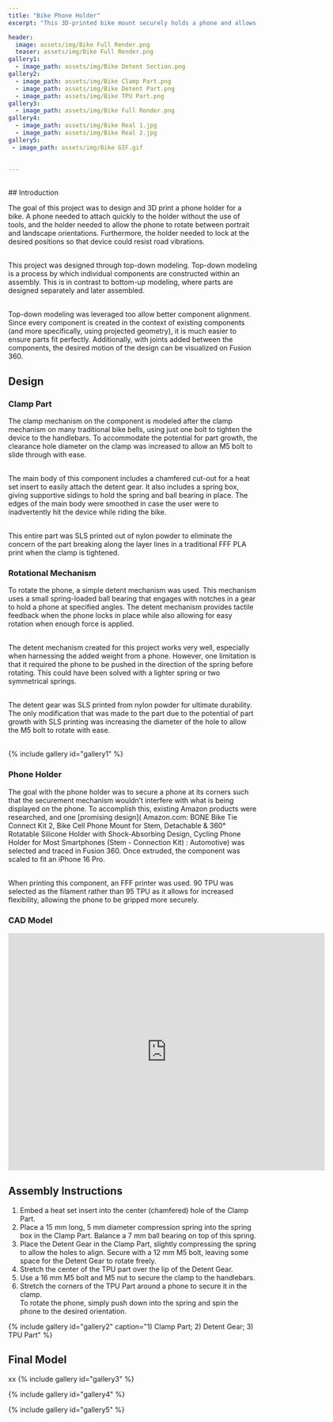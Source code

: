 ```yaml
---
title: "Bike Phone Holder"
excerpt: "This 3D-printed bike mount securely holds a phone and allows it to rotate as desired."

header:
  image: assets/img/Bike Full Render.png
  teaser: assets/img/Bike Full Render.png
gallery1:
  - image_path: assets/img/Bike Detent Section.png
gallery2:
  - image_path: assets/img/Bike Clamp Part.png
  - image_path: assets/img/Bike Detent Part.png
  - image_path: assets/img/Bike TPU Part.png
gallery3: 
  - image_path: assets/img/Bike Full Render.png
gallery4: 
  - image_path: assets/img/Bike Real 1.jpg
  - image_path: assets/img/Bike Real 2.jpg
gallery5: 
 - image_path: assets/img/Bike GIF.gif

   
---
```

<br>
## Introduction

The goal of this project was to design and 3D print a phone holder for a bike. A phone needed to attach quickly to the holder without the use of tools, and the holder needed to allow the phone to rotate between portrait and landscape orientations. Furthermore, the holder needed to lock at the desired positions so that device could resist road vibrations. <br><br>

This project was designed through top-down modeling. Top-down modeling is a process by which individual components are constructed within an assembly. This is in contrast to bottom-up modeling, where parts are designed separately and later assembled. <br><br> 

Top-down modeling was leveraged too allow better component alignment. Since every component is created in the context of existing components (and more specifically, using projected geometry), it is much easier to ensure parts fit perfectly. Additionally, with joints added between the components, the desired motion of the design can be visualized on Fusion 360.


## Design

### Clamp Part

The clamp mechanism on the component is modeled after the clamp mechanism on many traditional bike bells, using just one bolt to tighten the device to the handlebars. To accommodate the potential for part growth, the clearance hole diameter on the clamp was increased to allow an M5 bolt to slide through with ease. <br><br>

The main body of this component includes a chamfered cut-out for a heat set insert to easily attach the detent gear. It also includes a spring box, giving supportive sidings to hold the spring and ball bearing in place. The edges of the main body were smoothed in case the user were to inadvertently hit the device while riding the bike. <br><br>


This entire part was SLS printed out of nylon powder to eliminate the concern of the part breaking along the layer lines in a traditional FFF PLA print when the clamp is tightened. 


### Rotational Mechanism

To rotate the phone, a simple detent mechanism was used. This mechanism uses a small spring-loaded ball bearing that engages with notches in a gear to hold a phone at specified angles. The detent mechanism provides tactile feedback when the phone locks in place while also allowing for easy rotation when enough force is applied. <br><br>

The detent mechanism created for this project works very well, especially when harnessing the added weight from a phone. However, one limitation is that it required the phone to be pushed in the direction of the spring before rotating. This could have been solved with a lighter spring or two symmetrical springs. <br><br>

The detent gear was SLS printed from nylon powder for ultimate durability. The only modification that was made to the part due to the potential of part growth with SLS printing was increasing the diameter of the hole to allow the M5 bolt to rotate with ease. <br><br>


{% include gallery id="gallery1" %}

### Phone Holder

The goal with the phone holder was to secure a phone at its corners such that the securement mechanism wouldn’t interfere with what is being displayed on the phone. To accomplish this, existing Amazon products were researched, and one [promising design]( Amazon.com: BONE Bike Tie Connect Kit 2, Bike Cell Phone Mount for Stem, Detachable & 360° Rotatable Silicone Holder with Shock-Absorbing Design, Cycling Phone Holder for Most Smartphones (Stem - Connection Kit) : Automotive) was selected and traced in Fusion 360. Once extruded, the component was scaled to fit an iPhone 16 Pro.<br><br>

When printing this component, an FFF printer was used. 90 TPU was selected as the filament rather than 95 TPU as it allows for increased flexibility, allowing the phone to be gripped more securely. 


### CAD Model

<iframe src="https://vanderbilt643.autodesk360.com/shares/public/SH286ddQT78850c0d8a499a8c2dbb0b748e5?mode=embed" width="640" height="480" allowfullscreen="true" webkitallowfullscreen="true" mozallowfullscreen="true"  frameborder="0"></iframe>


## Assembly Instructions

1.	Embed a heat set insert into the center (chamfered) hole of the Clamp Part.
2.	Place a 15 mm long, 5 mm diameter compression spring into the spring box in the Clamp Part. Balance a 7 mm ball bearing on top of this spring.
3.	Place the Detent Gear in the Clamp Part, slightly compressing the spring to allow the holes to align. Secure with a 12 mm M5 bolt, leaving some space for the Detent Gear to rotate freely.
4.	Stretch the center of the TPU part over the lip of the Detent Gear.
5.	Use a 16 mm M5 bolt and M5 nut to secure the clamp to the handlebars. 
6.	Stretch the corners of the TPU Part around a phone to secure it in the clamp.<br>
To rotate the phone, simply push down into the spring and spin the phone to the desired orientation.


{% include gallery id="gallery2" caption="1) Clamp Part; 2) Detent Gear; 3) TPU Part" %}

## Final Model

xx
{% include gallery id="gallery3" %}

{% include gallery id="gallery4" %}

{% include gallery id="gallery5" %}
